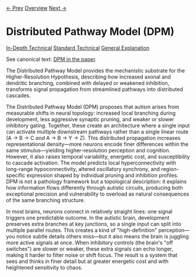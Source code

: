 <link rel="stylesheet" href="{{ site.baseurl }}/assets/css/tabs.css">
<script src="{{ site.baseurl }}/assets/js/tabstate.js"></script>

<div class="navline">
  <a data-nav href="{{ site.baseurl }}/sections/implications">← Prev</a>
  <a data-nav href="{{ site.baseurl }}/">Overview</a>
  <a data-nav href="{{ site.baseurl }}/sections/sensory-cognition">Next →</a>
</div>

# Distributed Pathway Model (DPM)

<div class="tabset">
  <div class="tab-choices">
    <a href="#" data-tab="tab-tech">In-Depth Technical</a>
    <a href="#" data-tab="tab-std">Standard Technical</a>
    <a href="#" data-tab="tab-gen">General Explanation</a>
  </div>

  <div id="tab-tech" class="tab-panel">
    <p class="note">
      See canonical text: <a href="../higher-resolution-hypothesis.md#the-distributed-pathway-model-dpm">DPM in the paper</a>.
    </p>
    <p>The Distributed Pathway Model provides the mechanistic substrate for the Higher-Resolution Hypothesis, describing how increased axonal and dendritic branching, combined with delayed or weakened inhibition, transforms signal propagation from streamlined pathways into distributed cascades.</p>
  </div>

  <div id="tab-std" class="tab-panel">
    <p>The Distributed Pathway Model (DPM) proposes that autism arises from measurable shifts in neural topology: increased local branching during development, less aggressive synaptic pruning, and weaker or slower inhibitory gating. Together, these create an architecture where a single input can activate multiple downstream pathways rather than a single linear route (A → B → C <em>and</em> A → B → Y → Z). This distributed propagation increases representational density—more neurons encode finer differences within the same stimulus—yielding higher-resolution perception and cognition. However, it also raises temporal variability, energetic cost, and susceptibility to cascade activation. The model predicts local hyperconnectivity with long-range hypoconnectivity, altered oscillatory synchrony, and region-specific expression shaped by individual pruning and inhibition profiles. DPM is not a pathology framework but a topological description: it explains how information flows differently through autistic circuits, producing both exceptional precision and vulnerability to overload as natural consequences of the same branching structure.</p>
  </div>

  <div id="tab-gen" class="tab-panel">
    <p>In most brains, neurons connect in relatively straight lines: one signal triggers one predictable outcome. In the autistic brain, development preserves extra branches at key junctions, so a single input can split into multiple parallel routes. This creates a kind of "high-definition" perception—you notice subtle details others miss—but it also means the brain is juggling more active signals at once. When inhibitory controls (the brain's "off switches") are slower or weaker, these extra signals can echo longer, making it harder to filter noise or shift focus. The result is a system that sees and thinks in finer detail but at greater energetic cost and with heightened sensitivity to chaos.</p>
  </div>
</div>
